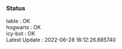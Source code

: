 ### Status


table : OK  
hogwarts : OK  
icy-bot : OK  
Latest Update : 2022-06-28 16:12:26.885740
